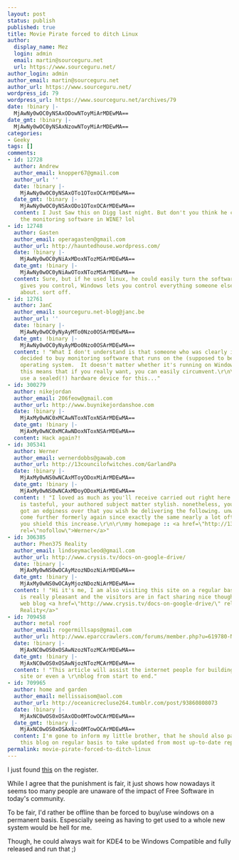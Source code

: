 ```yaml
---
layout: post
status: publish
published: true
title: Movie Pirate forced to ditch Linux
author:
  display_name: Mez
  login: admin
  email: martin@sourceguru.net
  url: https://www.sourceguru.net/
author_login: admin
author_email: martin@sourceguru.net
author_url: https://www.sourceguru.net/
wordpress_id: 79
wordpress_url: https://www.sourceguru.net/archives/79
date: !binary |-
  MjAwNy0wOC0yNSAxODowNToyMiArMDEwMA==
date_gmt: !binary |-
  MjAwNy0wOC0yNSAxNzowNToyMiArMDEwMA==
categories:
- Geeky
tags: []
comments:
- id: 12728
  author: Andrew
  author_email: knopper67@gmail.com
  author_url: ''
  date: !binary |-
    MjAwNy0wOC0yNSAxOTo1OToxOCArMDEwMA==
  date_gmt: !binary |-
    MjAwNy0wOC0yNSAxODo1OToxOCArMDEwMA==
  content: I Just Saw this on Digg last night. But don't you think he could just run
    the monitoring software in WINE? lol
- id: 12748
  author: Gasten
  author_email: operagasten@gmail.com
  author_url: http://hauntedhouse.wordpress.com/
  date: !binary |-
    MjAwNy0wOC0yNiAxMDoxNTozMSArMDEwMA==
  date_gmt: !binary |-
    MjAwNy0wOC0yNiAwOToxNTozMSArMDEwMA==
  content: Sure, but if he used linux, he could easily turn the software off. Linux
    gives you control, Windows lets you control everything someone else doesn't care
    about. sort off.
- id: 12761
  author: JanC
  author_email: sourceguru.net-blog@janc.be
  author_url: ''
  date: !binary |-
    MjAwNy0wOC0yNyAyMTo0Nzo0OSArMDEwMA==
  date_gmt: !binary |-
    MjAwNy0wOC0yNyAyMDo0Nzo0OSArMDEwMA==
  content: ! "What I don't understand is that someone who was clearly incompetent
    decided to buy monitoring software that runs on the (supposed to be) monitored
    operating system.  It doesn't matter whether it's running on Windows or Linux,
    this means that if you really want, you can easily circumvent.\r\n\r\nThey should
    use a sealed(!) hardware device for this..."
- id: 300279
  author: nikejordan
  author_email: 206feow@gmail.com
  author_url: http://www.buynikejordanshoe.com
  date: !binary |-
    MjAxMy0wNC0xMCAwNToxNToxNSArMDEwMA==
  date_gmt: !binary |-
    MjAxMy0wNC0xMCAwNDoxNToxNSArMDEwMA==
  content: Hack again?!
- id: 305341
  author: Werner
  author_email: wernerdobbs@gawab.com
  author_url: http://13councilofwitches.com/GarlandPa
  date: !binary |-
    MjAxMy0wNS0wNCAxMToyODoxMiArMDEwMA==
  date_gmt: !binary |-
    MjAxMy0wNS0wNCAxMDoyODoxMiArMDEwMA==
  content: ! "I loved as much as you'll receive carried out right here. The sketch
    is tasteful, your authored subject matter stylish. nonetheless, you command get
    got an edginess over that you wish be delivering the following. unwell unquestionably
    come further formerly again since exactly the same nearly a lot often inside case
    you shield this increase.\r\n\r\nmy homepage :: <a href=\"http://13councilofwitches.com/GarlandPa\"
    rel=\"nofollow\">Werner</a>"
- id: 306385
  author: Phen375 Reality
  author_email: lindseymacleod@gmail.com
  author_url: http://www.crysis.tv/docs-on-google-drive/
  date: !binary |-
    MjAxMy0wNS0wOCAyMzozNDozNiArMDEwMA==
  date_gmt: !binary |-
    MjAxMy0wNS0wOCAyMjozNDozNiArMDEwMA==
  content: ! "Hi it's me, I am also visiting this site on a regular basis, this website
    is really pleasant and the visitors are in fact sharing nice thoughts.\r\n\r\nMy
    web blog <a href=\"http://www.crysis.tv/docs-on-google-drive/\" rel=\"nofollow\">Phen375
    Reality</a>"
- id: 709458
  author: metal roof
  author_email: rogermillsaps@gmail.com
  author_url: http://www.eparccrawlers.com/forums/member.php?u=619780-NSqu
  date: !binary |-
    MjAxNC0wOS0xOSAwNzozNTozMCArMDEwMA==
  date_gmt: !binary |-
    MjAxNC0wOS0xOSAwNjozNTozMCArMDEwMA==
  content: ! "This article will assist the internet people for building up new web
    site or even a \r\nblog from start to end."
- id: 709965
  author: home and garden
  author_email: mellissaisom@aol.com
  author_url: http://oceanicrecluse264.tumblr.com/post/93860808073
  date: !binary |-
    MjAxNC0wOS0xOSAxODo0MTowOCArMDEwMA==
  date_gmt: !binary |-
    MjAxNC0wOS0xOSAxNzo0MTowOCArMDEwMA==
  content: I'm gone to inform my little brother, that he should also pay a quick visit
    this blog on regular basis to take updated from most up-to-date reports.
permalink: movie-pirate-forced-to-ditch-linux
---
```

<p>I just found <a href="http://www.theregister.co.uk/2007/08/24/movie_pirate_linux_ban/">this</a> on the register.</p>
<p>While I agree that the punishment is fair, it just shows how nowadays it seems too many people are unaware of the impact of Free Software in today's community.</p>
<p>To be fair, I'd rather be offline than be forced to buy/use windows on a permanent basis. Espescially seeing as having to get used to a whole new system would be hell for me.</p>
<p>Though, he could always wait for KDE4 to be Windows Compatible and fully released and run that ;)</p>
